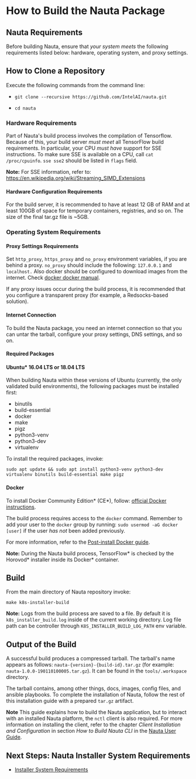 
# How to Build the Nauta Package

## Nauta Requirements

Before building Nauta, ensure that _your system meets_ the following requirements listed below: hardware, operating system, and proxy settings. 

## How to Clone a Repository

Execute the following commands from the command line:

- `git clone --recursive https://github.com/IntelAI/nauta.git`

- `cd nauta`

### Hardware Requirements

Part of Nauta's build process involves the compilation of Tensorflow. Because of this, your build server _must meet_ all TensorFlow build requirements. In particular, your CPU _must have_ support for SSE instructions. To make sure SSE is available on a CPU, call `cat /proc/cpuinfo`. `sse sse2` should be listed in `flags` field.

**Note:** For SSE information, refer to: https://en.wikipedia.org/wiki/Streaming_SIMD_Extensions

#### Hardware Configuration Requirements 

For the build server, it is recommended to have at least 12 GB of RAM and at least 100GB of space for temporary containers, registries, and so on. The size of the final tar.gz file is ~5GB.

### Operating System Requirements

#### Proxy Settings Requirements 

Set `http_proxy`, `https_proxy` and `no_proxy` environment variables, if you are behind a proxy. `no_proxy` should include the following: `127.0.0.1` and `localhost.` Also docker should be configured to download images from the internet. Check [docker docker manual](https://docs.docker.com/config/daemon/systemd/#httphttps-proxy).

If any proxy issues occur during the build process, it is recommended that you configure a transparent proxy (for example, a Redsocks-based solution).

#### Internet Connection 

To build the Nauta package, you need an internet connection so that you can untar the tarball, configure your proxy settings, DNS settings, and so on.

#### Required Packages

#### Ubuntu* 16.04 LTS or 18.04 LTS

When building Nauta within these versions of Ubuntu (currently, the only validated build environments), the following packages must be installed first:

- binutils
- build-essential
- docker
- make
- pigz
- python3-venv
- python3-dev
- virtualenv

To install the required packages, invoke:

`sudo apt update && sudo apt install python3-venv python3-dev virtualenv binutils build-essential make pigz`

#### Docker 

To install Docker Community Edition* (CE*), follow: [official Docker instructions](https://docs.docker.com/install/linux/docker-ce/ubuntu/).

The build process requires access to the `docker` command. Remember to add your user to the `docker` group by running: `sudo usermod -aG docker [user]` if the user _has not_ been added previously. 

For more information, refer to the [Post-install Docker guide](https://docs.docker.com/install/linux/linux-postinstall).

**Note:**  During the Nauta build process, TensorFlow* is checked by the Horovod* installer inside its Docker* container. 

## Build 

From the main directory of Nauta repository invoke: 

`make k8s-installer-build`

**Note:** Logs from the build process are saved to a file. By default it is `k8s_installer_build.log` inside of the current
working directory. Log file path can be controller through `K8S_INSTALLER_BUILD_LOG_PATH` env variable.

## Output of the Build

A successful build produces a compressed tarball. The tarball's name appears as follows: `nauta-{version}-{build-id}.tar.gz` (for example: `nauta-1.0.0-190110100005.tar.gz`). It can be found in the `tools/.workspace` directory.  

The tarball contains, among other things, docs, images, config files, and ansible playbooks. To complete the installation of Nauta, follow the rest of this installation guide with a prepared `tar.gz` artifact.

**Note** This guide explains how to build the Nauta application, but to interact with an installed Nauta platform, the `nctl` client is also required. For more information on installing the client, refer to the chapter _Client Installation and Configuration_ in section _How to Build Nauta CLI_ in the [Nauta User Guide](../../user-guide/actions/nctl.md).

## Next Steps: Nauta Installer System Requirements

* [Installer System Requirements](../Installer_System_Requirements/ISR.md)
